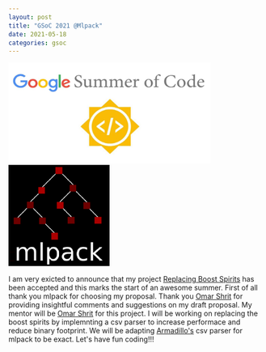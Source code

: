 ```yaml
---
layout: post
title: "GSoC 2021 @Mlpack"
date: 2021-05-18
categories: gsoc
---
```


<img src="/images/gsoc-logo.png" width=400 height=200>  

<img src="/images/mlpack-logo.png">  

I am very exicted to announce that my project [Replacing Boost Spirits](https://summerofcode.withgoogle.com/projects/#5302310432931840) has been accepted and this marks the start of an awesome summer. First of all thank you mlpack for choosing my proposal. Thank you [Omar Shrit](https://github.com/shrit) for providing insightful comments and suggestions on my draft proposal. My mentor will be [Omar Shrit](https://github.com/shrit) for this project. I will be working on replacing the boost spirits by implemnting a csv parser to increase performace and reduce binary footprint. We will be adapting [Armadillo's](https://gitlab.com/conradsnicta/armadillo-code) csv parser for mlpack to be exact. Let's have fun coding!!!
